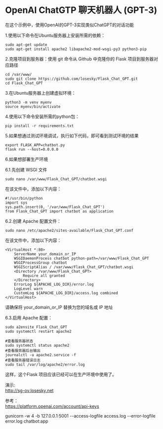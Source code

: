 # OpenAI ChatGTP 聊天机器人 (GPT-3)
在这个示例中，使用OpenAI的GPT-3实现类似ChatGPT的对话功能

1.使用以下命令在Ubuntu服务器上安装所需的依赖：
```
sudo apt-get update
sudo apt-get install apache2 libapache2-mod-wsgi-py3 python3-pip
```

2.克隆项目到服务器：使用 git 命令从 Github 中克隆你的 Flask 项目到服务器对应路径
```
cd /var/www/
sudo git clone https://github.com/losesky/Flask_Chat_GPT.git
cd Flask_Chat_GPT
```
3.在Ubuntu服务器上创建虚拟环境：
```
python3 -m venv myenv
source myenv/bin/activate
```
4.使用以下命令安装所需的python包：
```
pip install -r requirements.txt
```
5.如果想通过测试环境调试，执行如下代码，即可看到测试环境的结果
```
export FLASK_APP=chatbot.py
flask run --host=0.0.0.0
```
6.如果想部署生产环境

6.1.先创建 WSGI 文件
```
sudo nano /var/www/Flask_Chat_GPT/chatbot.wsgi
```
在该文件中，添加以下内容：
```
#!/usr/bin/python
import sys
sys.path.insert(0, '/var/www/Flask_Chat_GPT')
from Flask_Chat_GPT import chatbot as application
```
6.2.创建 Apache 配置文件：
```
sudo nano /etc/apache2/sites-available/Flask_Chat_GPT.conf
```
在该文件中，添加以下内容：
```
<VirtualHost *:80>
    ServerName your_domain_or_IP
    WSGIDaemonProcess chatbot python-path=/var/www/Flask_Chat_GPT
    WSGIProcessGroup chatbot
    WSGIScriptAlias / /var/www/Flask_Chat_GPT/chatbot.wsgi
    <Directory /var/www/Flask_Chat_GPT>
        Require all granted
    </Directory>
    ErrorLog ${APACHE_LOG_DIR}/error.log
    LogLevel warn
    CustomLog ${APACHE_LOG_DIR}/access.log combined
</VirtualHost>
```
请确保将 your_domain_or_IP 替换为您的域名或 IP 地址

6.3.启用 Apache 配置：
```
sudo a2ensite Flask_Chat_GPT
sudo systemctl restart apache2

#查看服务器状态
sudo systemctl status apache2
#查看服务器后台输出
journalctl -u apache2.service -f
#查看服务器错误日志
sudo tail /var/log/apache2/error.log
```
这样，这个Flask 项目应该已经可以在生产环境中使用了。

演示: \
http://sg-ov.losesky.net

参考：\
https://platform.openai.com/account/api-keys


gunicorn -w 4 -b 127.0.0.1:5001 --access-logfile access.log --error-logfile error.log chatbot:app
